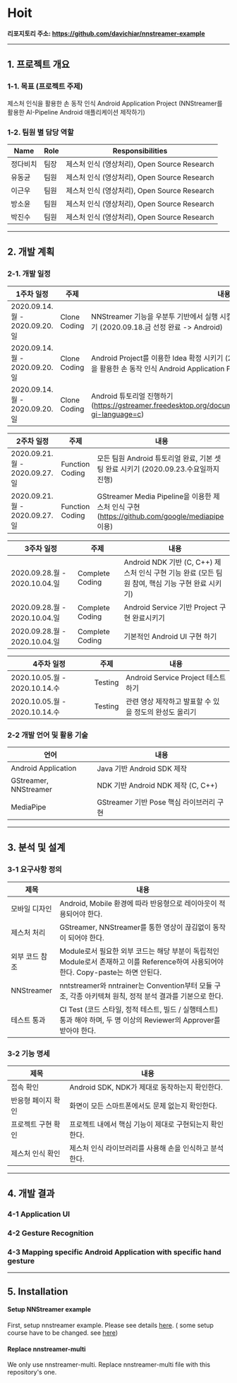 # Hoit
**리포지토리 주소: https://github.com/davichiar/nnstreamer-example**

* * *
## 1. 프로젝트 개요
### 1-1. 목표 (프로젝트 주제)
제스처 인식을 활용한 손 동작 인식 Android Application Project
(NNStreamer를 활용한 AI-Pipeline Android 애플리케이션 제작하기)

### 1-2. 팀원 별 담당 역할
Name | Role | Responsibilities
-- | -- | --
정다비치 | 팀장 | 제스처 인식 (영상처리), Open Source Research
유동균 | 팀원 | 제스처 인식 (영상처리), Open Source Research
이근우 | 팀원 | 제스처 인식 (영상처리), Open Source Research
방소윤 | 팀원 | 제스처 인식 (영상처리), Open Source Research
박진수 | 팀원 | 제스처 인식 (영상처리), Open Source Research
* * *

## 2. 개발 계획
### 2-1. 개발 일정
1주차 일정 | 주제 | 내용
-- | -- | --
2020.09.14.월 - 2020.09.20.일 | Clone Coding | NNStreamer 기능을 우분투 기반에서 실행 시킬지, Android에서 실행시킬지 방향성 정하기 (2020.09.18.금 선정 완료 -> Android)
2020.09.14.월 - 2020.09.20.일 | Clone Coding | Android Project를 이용한 Idea 확정 시키기 (2020.09.18.금 선정 완료 -> 제스처 인식을 활용한 손 동작 인식 Android Application Project)
2020.09.14.월 - 2020.09.20.일 | Clone Coding | Android 튜토리얼 진행하기 (https://gstreamer.freedesktop.org/documentation/tutorials/android/index.html?gi-language=c)

2주차 일정 | 주제 | 내용
-- | -- | --
2020.09.21.월 - 2020.09.27.일 | Function Coding | 모든 팀원 Android 튜토리얼 완료, 기본 셋팅 완료 시키기 (2020.09.23.수요일까지 진행)
2020.09.21.월 - 2020.09.27.일 | Function Coding | GStreamer Media Pipeline을 이용한 제스처 인식 구현 (https://github.com/google/mediapipe 이용)

3주차 일정 | 주제 | 내용
-- | -- | --
2020.09.28.월 - 2020.10.04.일 | Complete Coding | Android NDK 기반 (C, C++) 제스처 인식 구현 기능 완료 (모든 팀원 참여, 핵심 기능 구현 완료 시키기)
2020.09.28.월 - 2020.10.04.일 | Complete Coding | Android Service 기반 Project 구현 완료시키기
2020.09.28.월 - 2020.10.04.일 | Complete Coding | 기본적인 Android UI 구현 하기

4주차 일정 | 주제 | 내용
-- | -- | --
2020.10.05.월 - 2020.10.14.수 | Testing | Android Service Project 테스트 하기
2020.10.05.월 - 2020.10.14.수 | Testing | 관련 영상 제작하고 발표할 수 있을 정도의 완성도 올리기

### 2-2 개발 언어 및 활용 기술
언어 | 내용
-- | -- 
Android Application | Java 기반 Android SDK 제작
GStreamer, NNStreamer | NDK 기반 Android NDK 제작 (C, C++)
MediaPipe | GStreamer 기반 Pose 핵심 라이브러리 구현

* * *

## 3. 분석 및 설계
### 3-1 요구사항 정의
제목 | 내용
-- | -- 
모바일 디자인 | Android, Mobile 환경에 따라 반응형으로 레이아웃이 적용되어야 한다.
제스처 처리 | GStreamer, NNStreamer를 통한 영상이 끊김없이 동작이 되어야 한다.
외부 코드 참조 | Module로서 필요한 외부 코드는 해당 부분이 독립적인 Module로서 존재하고 이를 Reference하여 사용되어야 한다. Copy-paste는 하면 안된다.
NNStreamer | nntstreamer와 nntrainer는 Convention부터 모듈 구조, 각종 아키텍쳐 원칙, 정적 분석 결과를 기본으로 한다.
테스트 통과 | CI Test (코드 스타일, 정적 테스트, 빌드 / 실행테스트) 통과 해야 하며, 두 명 이상의 Reviewer의 Approver를 받아야 한다.

### 3-2 기능 명세
제목 | 내용
-- | -- 
접속 확인 | Android SDK, NDK가 제대로 동작하는지 확인한다.
반응형 페이지 확인 | 화면이 모든 스마트폰에서도 문제 없는지 확인한다.
프로젝트 구현 확인 | 프로젝트 내에서 핵심 기능이 제대로 구현되는지 확인한다.
제스처 인식 확인 | 제스처 인식 라이브러리를 사용해 손을 인식하고 분석한다.
* * *

## 4. 개발 결과
### 4-1 Application UI

### 4-2 Gesture Recognition

### 4-3 Mapping specific Android Application with specific hand gesture
* * *

## 5. Installation
#### Setup NNStreamer example
First, setup nnstreamer example. Please see details [here](https://github.com/davichiar/nnstreamer-example/tree/master/android/example_app). ( some setup course have to be changed. see [here](https://github.com/davichiar/nnstreamer-example/blob/master/android/example_app/not-normal-streamer/02.%20NNStreamer%20%ED%8A%9C%ED%86%A0%EB%A6%AC%EC%96%BC.md))

#### Replace nnstreamer-multi
We only use nnstreamer-multi. Replace nnstreamer-multi file with this repository's one.




